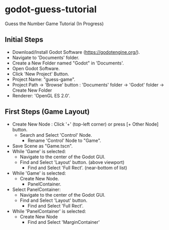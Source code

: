 # godot-guess-tutorial
Guess the Number Game Tutorial (In Progress)

## Initial Steps
- Download/Install Godot Software (https://godotengine.org/).
- Navigate to 'Documents' folder.
- Create a New Folder named "Godot" in 'Documents'.
- Open Godot Software.
- Click 'New Project' Button.
- Project Name: "guess-game".
- Project Path -> 'Browse' button : 'Documents' folder -> 'Godot' folder -> Create New Folder
- Renderer: 'OpenGL ES 2.0'.

## First Steps (Game Layout)
- Create New Node : Click '+' (top-left corner) or press [+ Other Node] button.
  - Search and Select 'Control' Node.
    - Rename 'Control' Node to "Game".
- Save Scene as "Game.tscn".
- While 'Game' is selected:
  - Navigate to the center of the Godot GUI.
  - Find and Select 'Layout' button. (above viewport)
    - Find and Select 'Full Rect'. (near-bottom of list)
- While 'Game' is selected:
  - Create New Node.
    - PanelContainer.
- Select PanelContainer:
  - Navigate to the center of the Godot GUI.
  - Find and Select 'Layout' button.
    - Find and Select 'Full Rect'.    
- While 'PanelContainer' is selected:
  - Create New Node
    - Find and Select 'MarginContainer'   

